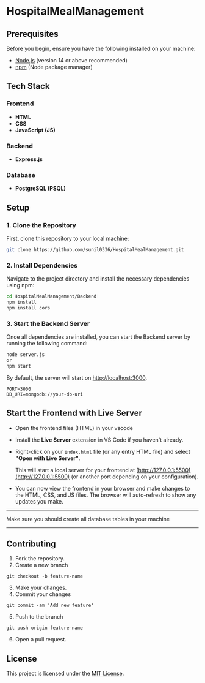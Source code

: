 # HospitalMealManagement

## Prerequisites

Before you begin, ensure you have the following installed on your machine:

- [Node.js](https://nodejs.org/) (version 14 or above recommended)
- [npm](https://www.npmjs.com/) (Node package manager)


## Tech Stack

### Frontend
- **HTML**
- **CSS**
- **JavaScript (JS)**

### Backend
- **Express.js**

### Database
- **PostgreSQL (PSQL)**

## Setup

### 1. Clone the Repository

First, clone this repository to your local machine:

```bash
git clone https://github.com/sunil0336/HospitalMealManagement.git
```

### 2. Install Dependencies

Navigate to the project directory and install the necessary dependencies using npm:

```bash
cd HospitalMealManagement/Backend
npm install
npm install cors
```

### 3. Start the Backend Server

Once all dependencies are installed, you can start the Backend server by running the following command:

```bash
node server.js
or
npm start
```

By default, the server will start on [http://localhost:3000](http://localhost:3000).

```
PORT=3000
DB_URI=mongodb://your-db-uri
```

## Start the Frontend with Live Server

- Open the frontend files (HTML) in your vscode
  
- Install the **Live Server** extension in VS Code if you haven't already.
  
- Right-click on your `index.html` file (or any entry HTML file) and select **"Open with Live Server"**.
  
  This will start a local server for your frontend at [http://127.0.0.1:5500](http://127.0.0.1:5500) (or another port depending on your configuration).

- You can now view the frontend in your browser and make changes to the HTML, CSS, and JS files. The browser will auto-refresh to show any updates you make.


---

Make sure you should create all database tables in your machine 

---

## Contributing

1. Fork the repository.
2. Create a new branch
```
git checkout -b feature-name
```
3. Make your changes.
4. Commit your changes 
```
git commit -am 'Add new feature'
```
5. Push to the branch 
```
git push origin feature-name
```
6. Open a pull request.

## License

This project is licensed under the [MIT License](LICENSE).


